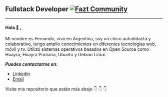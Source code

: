 ## Fullstack Developer [![Fazt Community](https://img.shields.io/badge/Fazt%20Community-GitHub-red)](https://github.com/faztcommunity)
_____

#### Hola :wave: ,  
Mi nombre es Fernando, vivo en Argentina, soy un chico autodidacta y colaborativo, tengo amplio conocimientos en diferentes tecnologías web, móvil y tv. Utilizó sistemas operativos basados en Open Source como Huayra, Huayra Primaria, Ubuntu y Debian Linux. 

***Puedes contactarme en:***
 - [Linkedin](https://www.linkedin.com/in/fernandogabriellopez/) 
 - [Email](fer.ragnar19@gmail.com)

Visite  mis repositorio que están más abajo :point_down: :point_down: :point_down:
